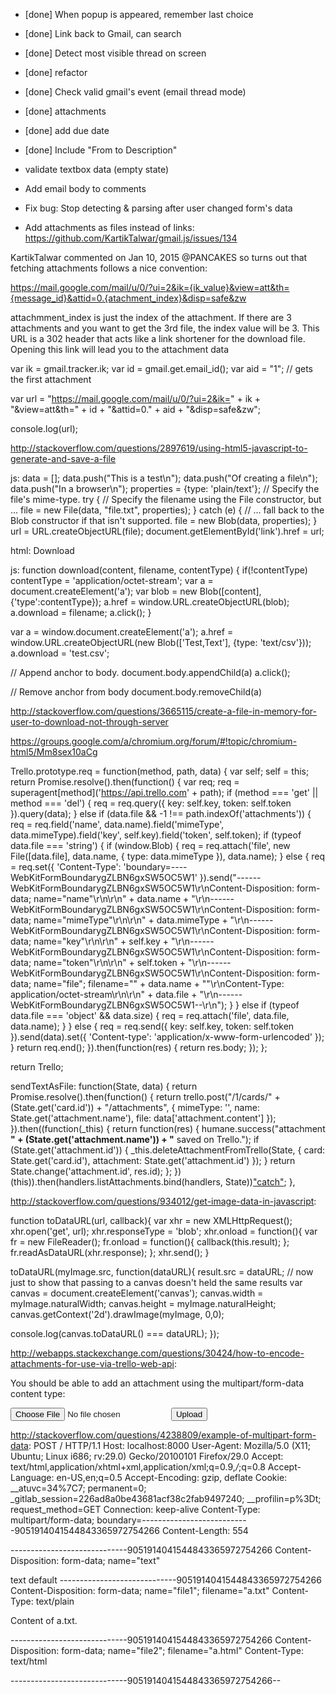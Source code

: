 - [done] When popup is appeared, remember last choice
- [done] Link back to Gmail, can search
- [done] Detect most visible thread on screen
- [done] refactor
- [done] Check valid gmail's event (email thread mode)
- [done] attachments
- [done] add due date
- [done] Include "From <email> to Description"
- validate textbox data (empty state)
- Add email body to comments
- Fix bug: Stop detecting & parsing after user changed form's data

- Add attachments as files instead of links: https://github.com/KartikTalwar/gmail.js/issues/134
 
KartikTalwar commented on Jan 10, 2015
@PANCAKES so turns out that fetching attachments follows a nice convention:

https://mail.google.com/mail/u/0/?ui=2&ik={ik_value}&view=att&th={message_id}&attid=0.{atachment_index}&disp=safe&zw

attachmment_index is just the index of the attachment. If there are 3 attachments and you want to get the 3rd file, the index value will be 3. This URL is a 302 header that acts like a link shortener for the download file. Opening this link will lead you to the attachment data

var ik = gmail.tracker.ik;
var id = gmail.get.email_id();
var aid = "1"; // gets the first attachment

var url = "https://mail.google.com/mail/u/0/?ui=2&ik=" + ik + "&view=att&th=" + id + "&attid=0." + aid + "&disp=safe&zw";

console.log(url);

http://stackoverflow.com/questions/2897619/using-html5-javascript-to-generate-and-save-a-file

js:
data = [];
data.push("This is a test\n");
data.push("Of creating a file\n");
data.push("In a browser\n");
properties = {type: 'plain/text'}; // Specify the file's mime-type.
try {
  // Specify the filename using the File constructor, but ...
  file = new File(data, "file.txt", properties);
} catch (e) {
  // ... fall back to the Blob constructor if that isn't supported.
  file = new Blob(data, properties);
}
url = URL.createObjectURL(file);
document.getElementById('link').href = url;

html:
<a id="link" target="_blank" download="file.txt">Download</a>

js:
function download(content, filename, contentType)
{
    if(!contentType) contentType = 'application/octet-stream';
        var a = document.createElement('a');
        var blob = new Blob([content], {'type':contentType});
        a.href = window.URL.createObjectURL(blob);
        a.download = filename;
        a.click();
}

var a = window.document.createElement('a');
a.href = window.URL.createObjectURL(new Blob(['Test,Text'], {type: 'text/csv'}));
a.download = 'test.csv';

// Append anchor to body.
document.body.appendChild(a)
a.click();

// Remove anchor from body
document.body.removeChild(a)

http://stackoverflow.com/questions/3665115/create-a-file-in-memory-for-user-to-download-not-through-server

https://groups.google.com/a/chromium.org/forum/#!topic/chromium-html5/Mm8sex10aCg

Trello.prototype.req = function(method, path, data) {
    var self;
    self = this;
    return Promise.resolve().then(function() {
      var req;
      req = superagent[method]('https://api.trello.com' + path);
      if (method === 'get' || method === 'del') {
        req = req.query({
          key: self.key,
          token: self.token
        }).query(data);
      } else if (data.file && -1 !== path.indexOf('attachments')) {
        req = req.field('name', data.name).field('mimeType', data.mimeType).field('key', self.key).field('token', self.token);
        if (typeof data.file === 'string') {
          if (window.Blob) {
            req = req.attach('file', new File([data.file], data.name, {
              type: data.mimeType
            }), data.name);
          } else {
            req = req.set({
              'Content-Type': 'boundary=----WebKitFormBoundarygZLBN6gxSW5OC5W1'
            }).send("------WebKitFormBoundarygZLBN6gxSW5OC5W1\r\nContent-Disposition: form-data; name=\"name\"\r\n\r\n" + data.name + "\r\n------WebKitFormBoundarygZLBN6gxSW5OC5W1\r\nContent-Disposition: form-data; name=\"mimeType\"\r\n\r\n" + data.mimeType + "\r\n------WebKitFormBoundarygZLBN6gxSW5OC5W1\r\nContent-Disposition: form-data; name=\"key\"\r\n\r\n" + self.key + "\r\n------WebKitFormBoundarygZLBN6gxSW5OC5W1\r\nContent-Disposition: form-data; name=\"token\"\r\n\r\n" + self.token + "\r\n------WebKitFormBoundarygZLBN6gxSW5OC5W1\r\nContent-Disposition: form-data; name=\"file\"; filename=\"" + data.name + "\"\r\nContent-Type: application/octet-stream\r\n\r\n" + data.file + "\r\n------WebKitFormBoundarygZLBN6gxSW5OC5W1--\r\n");
          }
        } else if (typeof data.file === 'object' && data.size) {
          req = req.attach('file', data.file, data.name);
        }
      } else {
        req = req.send({
          key: self.key,
          token: self.token
        }).send(data).set({
          'Content-type': 'application/x-www-form-urlencoded'
        });
      }
      return req.end();
    }).then(function(res) {
      return res.body;
    });
  };

  return Trello;

sendTextAsFile: function(State, data) {
    return Promise.resolve().then(function() {
      return trello.post("/1/cards/" + (State.get('card.id')) + "/attachments", {
        mimeType: '',
        name: State.get('attachment.name'),
        file: data['attachment.content']
      });
    }).then((function(_this) {
      return function(res) {
        humane.success("attachment <b>" + (State.get('attachment.name')) + "</b> saved on Trello.");
        if (State.get('attachment.id')) {
          _this.deleteAttachmentFromTrello(State, {
            card: State.get('card.id'),
            attachment: State.get('attachment.id')
          });
        }
        return State.change('attachment.id', res.id);
      };
    })(this)).then(handlers.listAttachments.bind(handlers, State))["catch"](console.log.bind(console));
  },


http://stackoverflow.com/questions/934012/get-image-data-in-javascript:

function toDataURL(url, callback){
var xhr = new XMLHttpRequest();
xhr.open('get', url);
xhr.responseType = 'blob';
xhr.onload = function(){
  var fr = new FileReader();
  fr.onload = function(){
    callback(this.result);
    };
  fr.readAsDataURL(xhr.response);
  };
xhr.send();
}

toDataURL(myImage.src, function(dataURL){
  result.src = dataURL;
  // now just to show that passing to a canvas doesn't held the same results
  var canvas = document.createElement('canvas');
  canvas.width = myImage.naturalWidth;
  canvas.height = myImage.naturalHeight;
  canvas.getContext('2d').drawImage(myImage, 0,0);

  console.log(canvas.toDataURL() === dataURL);
  });


http://webapps.stackexchange.com/questions/30424/how-to-encode-attachments-for-use-via-trello-web-api:

You should be able to add an attachment using the multipart/form-data content type:

<form action="https://api.trello.com/1/cards/REPLACE_WITH_CARD_ID/attachments"
      method="POST" enctype="multipart/form-data">
   <input type="hidden" name="key" value="REPLACE_WITH_YOUR_KEY" />
   <input type="hidden" name="token" value="REPLACE_WITH_YOUR_WRITE_TOKEN" />
   <input type="file" name="file">
   <input type="submit" value="Upload">
</form>

http://stackoverflow.com/questions/4238809/example-of-multipart-form-data:
POST / HTTP/1.1
Host: localhost:8000
User-Agent: Mozilla/5.0 (X11; Ubuntu; Linux i686; rv:29.0) Gecko/20100101 Firefox/29.0
Accept: text/html,application/xhtml+xml,application/xml;q=0.9,*/*;q=0.8
Accept-Language: en-US,en;q=0.5
Accept-Encoding: gzip, deflate
Cookie: __atuvc=34%7C7; permanent=0; _gitlab_session=226ad8a0be43681acf38c2fab9497240; __profilin=p%3Dt; request_method=GET
Connection: keep-alive
Content-Type: multipart/form-data; boundary=---------------------------9051914041544843365972754266
Content-Length: 554

-----------------------------9051914041544843365972754266
Content-Disposition: form-data; name="text"

text default
-----------------------------9051914041544843365972754266
Content-Disposition: form-data; name="file1"; filename="a.txt"
Content-Type: text/plain

Content of a.txt.

-----------------------------9051914041544843365972754266
Content-Disposition: form-data; name="file2"; filename="a.html"
Content-Type: text/html

<!DOCTYPE html><title>Content of a.html.</title>

-----------------------------9051914041544843365972754266--
